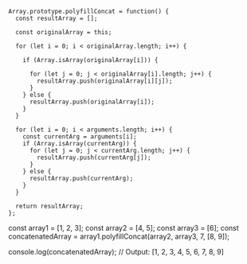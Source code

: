 ```
Array.prototype.polyfillConcat = function() {
  const resultArray = [];

  const originalArray = this;
  
  for (let i = 0; i < originalArray.length; i++) {
    
    if (Array.isArray(originalArray[i])) {
     
      for (let j = 0; j < originalArray[i].length; j++) {
        resultArray.push(originalArray[i][j]);
      }
    } else {
      resultArray.push(originalArray[i]);
    }
  }

  for (let i = 0; i < arguments.length; i++) {
    const currentArg = arguments[i];
    if (Array.isArray(currentArg)) {
      for (let j = 0; j < currentArg.length; j++) {
        resultArray.push(currentArg[j]);
      }
    } else {
      resultArray.push(currentArg);
    }
  }

  return resultArray;
};
```
const array1 = [1, 2, 3];
const array2 = [4, 5];
const array3 = [6];
const concatenatedArray = array1.polyfillConcat(array2, array3, 7, [8, 9]);

console.log(concatenatedArray); // Output: [1, 2, 3, 4, 5, 6, 7, 8, 9]
